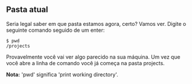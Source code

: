 ## Pasta atual

Seria legal saber em que pasta estamos agora, certo? Vamos ver. Digite o seguinte comando seguido de um enter:

```
$ pwd
/projects
```

Provavelmente você vai ver algo parecido na sua máquina. Um vez que você abre a linha de comando você já começa na pasta projects.

**Nota:** 'pwd' significa 'print working directory'.
